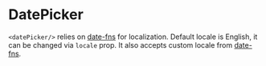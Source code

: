 # DatePicker

`<datePicker/>` relies on [date-fns](https://date-fns.org/v1.29.0/docs/I18n) for localization.
Default locale is English, it can be changed via `locale` prop. It also accepts custom locale from [date-fns](https://date-fns.org/v1.29.0/docs/I18n).
